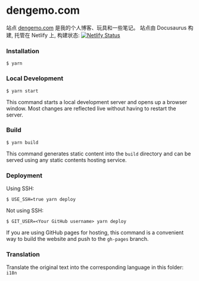 # dengemo.com

站点 [dengemo.com](https://dengemo.com) 是我的个人博客、玩具和一些笔记。
站点由 Docusaurus 构建, 托管在 Netlify 上, 
构建状态: 
[![Netlify Status](https://api.netlify.com/api/v1/badges/e62cdcbc-1862-42a8-bb23-3aa2203003ab/deploy-status)](https://app.netlify.com/sites/darxs/deploys)

### Installation

```
$ yarn
```

### Local Development

```
$ yarn start
```

This command starts a local development server and opens up a browser window. Most changes are reflected live without having to restart the server.

### Build

```
$ yarn build
```

This command generates static content into the `build` directory and can be served using any static contents hosting service.

### Deployment

Using SSH:

```
$ USE_SSH=true yarn deploy
```

Not using SSH:

```
$ GIT_USER=<Your GitHub username> yarn deploy
```

If you are using GitHub pages for hosting, this command is a convenient way to build the website and push to the `gh-pages` branch.

### Translation

Translate the original text into the corresponding language in this folder: `i18n`
